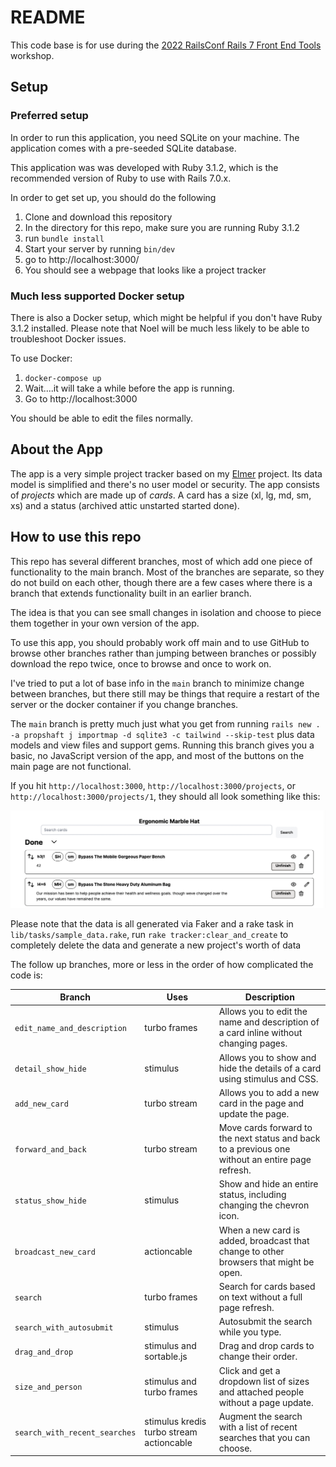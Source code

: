 # README

This code base is for use during the [2022 RailsConf Rails 7 Front End Tools](https://railsconf.org/program/workshops#session-1300) workshop.

## Setup

### Preferred setup

In order to run this application, you need SQLite on your machine. The application comes with a pre-seeded SQLite database.

This application was was developed with Ruby 3.1.2, which is the recommended version of Ruby to use with Rails 7.0.x.

In order to get set up, you should do the following

1. Clone and download this repository
2. In the directory for this repo, make sure you are running Ruby 3.1.2
3. run `bundle install`
4. Start your server by running `bin/dev`
5. go to http://localhost:3000/
6. You should see a webpage that looks like a project tracker

### Much less supported Docker setup

There is also a Docker setup, which might be helpful if you don't have Ruby 3.1.2 installed. Please note that Noel will be much less likely to be able to troubleshoot Docker issues.

To use Docker:

1. `docker-compose up`
1. Wait....it will take a while before the app is running.
1. Go to http://localhost:3000

You should be able to edit the files normally.

## About the App

The app is a very simple project tracker based on my [Elmer](https://noelrappin.com/tags/elmer/) project. Its data model is simplified and there's no user model or security. The app consists of _projects_ which are made up of _cards_. A card has a size (xl, lg, md, sm, xs) and a status (archived attic unstarted started done).

## How to use this repo

This repo has several different branches, most of which add one piece of functionality to the main branch. Most of the branches are separate, so they do not build on each other, though there are a few cases where there is a branch that extends functionality built in an earlier branch.

The idea is that you can see small changes in isolation and choose to piece them together in your own version of the app.

To use this app, you should probably work off main and to use GitHub to browse other branches rather than jumping between branches or possibly download the repo twice, once to browse and once to work on.

I've tried to put a lot of base info in the `main` branch to minimize change between branches, but there still may be things that require a restart of the server or the docker container if you change branches.

The `main` branch is pretty much just what you get from running `rails new . -a propshaft j importmap -d sqlite3 -c tailwind --skip-test` plus data models and view files and support gems. Running this branch gives you a basic, no JavaScript version of the app, and most of the buttons on the main page are not functional.

If you hit `http://localhost:3000`, `http://localhost:3000/projects`, or `http://localhost:3000/projects/1`, they should all look something like this:

![](sample.png)

Please note that the data is all generated via Faker and a rake task in `lib/tasks/sample_data.rake`, run `rake tracker:clear_and_create` to completely delete the data and generate a new project's worth of data

The follow up branches, more or less in the order of how complicated the code is:

| Branch | Uses | Description
| --- | --- | -- |
|`edit_name_and_description`| turbo frames | Allows you to edit the name and description of a card inline without changing pages. |
|`detail_show_hide`| stimulus | Allows you to show and hide the details of a card using stimulus and CSS. |
|`add_new_card`| turbo stream | Allows you to add a new card in the page and update the page. |
|`forward_and_back`| turbo stream | Move cards forward to the next status and back to a previous one without an entire page refresh. |
|`status_show_hide`| stimulus | Show and hide an entire status, including changing the chevron icon. |
|`broadcast_new_card`| actioncable | When a new card is added, broadcast that change to other browsers that might be open. |
|`search` | turbo frames | Search for cards based on text without a full page refresh. |
|`search_with_autosubmit`| stimulus | Autosubmit the search while you type. |
|`drag_and_drop`| stimulus and sortable.js| Drag and drop cards to change their order. |
|`size_and_person`| stimulus and turbo frames| Click and get a dropdown list of sizes and attached people without a page update. |
|`search_with_recent_searches`| stimulus kredis turbo stream actioncable | Augment the search with a list of recent searches that you can choose.
